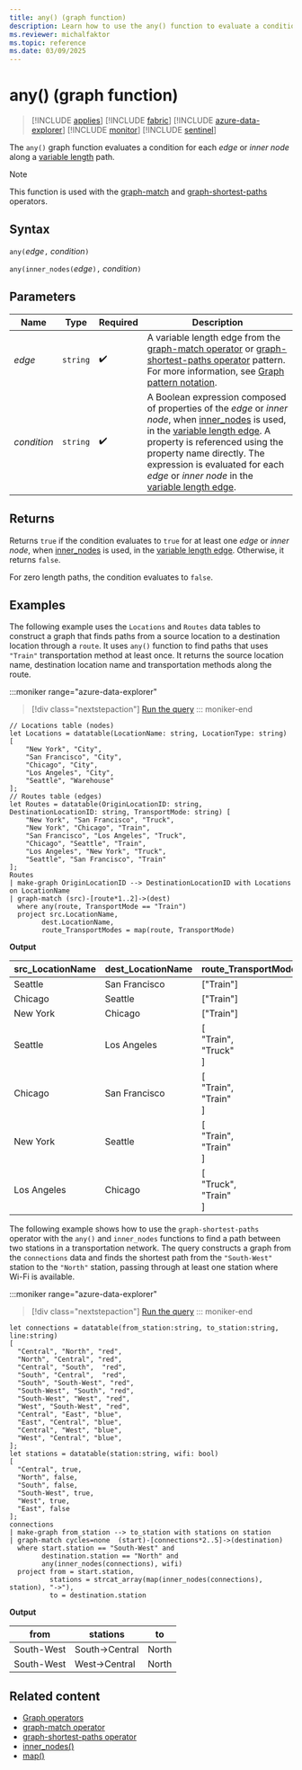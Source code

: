 ```yaml
---
title: any() (graph function)
description: Learn how to use the any() function to evaluate a condition over the elements of a variable length edge.
ms.reviewer: michalfaktor
ms.topic: reference
ms.date: 03/09/2025
---
```

# any() (graph function)

> [!INCLUDE [applies](../includes/applies-to-version/applies.md)] [!INCLUDE [fabric](../includes/applies-to-version/fabric.md)] [!INCLUDE [azure-data-explorer](../includes/applies-to-version/azure-data-explorer.md)] [!INCLUDE [monitor](../includes/applies-to-version/monitor.md)] [!INCLUDE [sentinel](../includes/applies-to-version/sentinel.md)]

The `any()` graph function evaluates a condition for each *edge* or *inner node* along a [variable length](graph-match-operator.md#variable-length-edge) path.

> [!NOTE]
> This function is used with the [graph-match](graph-match-operator.md) and [graph-shortest-paths](graph-shortest-paths-operator.md) operators.

## Syntax

`any(`*edge*`,` *condition*`)`

`any(inner_nodes(`*edge*`),` *condition*`)`

## Parameters

| Name | Type | Required | Description |
|--|--|--|--|
| *edge* | `string` |  :heavy_check_mark: | A variable length edge from the [graph-match operator](graph-match-operator.md) or [graph-shortest-paths operator](graph-shortest-paths-operator.md) pattern. For more information, see [Graph pattern notation](graph-match-operator.md#graph-pattern-notation). |
| *condition* | `string` |  :heavy_check_mark: | A Boolean expression composed of properties of the *edge* or *inner node*, when [inner_nodes](inner-nodes-graph-function.md) is used, in the [variable length edge](./graph-match-operator.md#variable-length-edge). A property is referenced using the property name directly. The expression is evaluated for each *edge* or *inner node* in the [variable length edge](./graph-match-operator.md#variable-length-edge). |

## Returns

Returns `true` if the condition evaluates to `true` for at least one *edge* or *inner node*, when [inner_nodes](inner-nodes-graph-function.md) is used, in the [variable length edge](graph-match-operator.md#variable-length-edge). Otherwise, it returns `false`.

For zero length paths, the condition evaluates to `false`.

## Examples

The following example uses the `Locations` and `Routes` data tables to construct a graph that finds paths from a source location to a destination location through a `route`. It uses `any()` function to find paths that uses `"Train"` transportation method at least once. It returns the source location name, destination location name and transportation methods along the route.

:::moniker range="azure-data-explorer"
> [!div class="nextstepaction"]
> <a href="https://dataexplorer.azure.com/clusters/help/databases/Samples?query=H4sIAAAAAAAAA31SYUvDMBD93l9x9FMr7Yp%2BVDaQDUGYE3QgIkNidrRxbVKSG2Pgjzfp7JZ2nfn43t27ey%2BXZTBXnJFQ0gCxrxIhkmqNJg5KJI8bw5oRayqiFl2wCm%2FBkBYyT461y319RGP4CMC%2BcIE7eFd6EyYQTgXtw%2BSAvzIJD5pJLgxXfXJaCM7yM3iuDNzLHEs0Z3LIiEp08BvTWKitwTBY3QVZBi9qS3g0ieu8NflH%2BA6ftciFbB09zk4uZ2hIyAYeopfWi6mVpicb4r8pnDlf6i3ftEY6eZ1isPJCXsyuF0xH0BPxQuro9dr9FTpSXv%2BACSfoEj%2BkGvxAxTaY5prVBfRjhTSdDCcKO0GFd35Kgn91VrZRTCtGvIDIaB6nH9qNvLoejW5W6SSyR0yx3XhXoEZgch81fO%2BPYDxut3bFtVbfyAms4MgfmEDj3T2ne4lrJnx2BrjDqlg9ODz%2BBXstkwN%2FAwAA" target="_blank">Run the query</a>
::: moniker-end

```kusto
// Locations table (nodes)
let Locations = datatable(LocationName: string, LocationType: string) [
    "New York", "City",
    "San Francisco", "City",
    "Chicago", "City",
    "Los Angeles", "City",
    "Seattle", "Warehouse"
];
// Routes table (edges)
let Routes = datatable(OriginLocationID: string, DestinationLocationID: string, TransportMode: string) [
    "New York", "San Francisco", "Truck",
    "New York", "Chicago", "Train",
    "San Francisco", "Los Angeles", "Truck",
    "Chicago", "Seattle", "Train",
    "Los Angeles", "New York", "Truck",
    "Seattle", "San Francisco", "Train"
];
Routes
| make-graph OriginLocationID --> DestinationLocationID with Locations on LocationName
| graph-match (src)-[route*1..2]->(dest)
  where any(route, TransportMode == "Train")
  project src.LocationName, 
        dest.LocationName, 
        route_TransportModes = map(route, TransportMode)
```

**Output**

| src_LocationName | dest_LocationName | route_TransportModes|
|---|---|---|
| Seattle | San Francisco | ["Train"] |
| Chicago | Seattle | ["Train"] |
| New York | Chicago | ["Train"] |
| Seattle | Los Angeles | [<br> "Train", <br> "Truck"<br>] |
| Chicago | San Francisco | [<br> "Train", <br> "Train"<br>] |
| New York | Seattle | [<br> "Train", <br> "Train"<br>] |
| Los Angeles | Chicago | [<br> "Truck", <br> "Train"<br>]|


The following example shows how to use the `graph-shortest-paths` operator  with the `any()` and `inner_nodes` functions to find a path between two stations in a transportation network. The query constructs a graph from the `connections` data and finds the shortest path from the `"South-West"` station to the `"North"` station, passing through at least one station where Wi-Fi is available.

:::moniker range="azure-data-explorer"
> [!div class="nextstepaction"]
> <a href="https://dataexplorer.azure.com/clusters/help/databases/Samples?query=H4sIAAAAAAAAA31SPW%2BDMBDd%2BRUnJqhwhkpdUpGl6tqlQ4coihy4FFpjR8ZRFKk%2Fvof5yBnSwmK%2Fe%2B%2B%2BnhU6KIzWWLja6BZyKKWj%2F6AwOVrT7Fu6UWTdOlvrzwycWUCq1jhcUoi2EAHEL6idlSrOIH4z1lXdwWIZZ11wQhjLB%2BfSd3P2RB4eMca7G%2FYH8YGtC9OH%2BET%2Fi7BMEEjvFGD9v8o%2BeFBnHKIjxFgsytAxcR%2FlhRfSaPcMkSInB2dCG%2Bd2XepjvYaDMeqOW86eMfDoKFXbI%2BOqZsi4gUk5vw8Texl1GvHnFv1AI79RfFp5qoA%2FOBBiwx4bde2q23wEDGfK4MWika6ooLgWCttcG40A3ejWpWLLSj48rlZPO7FJSmqz1j5HSm1eKrQIXrAaa%2BZ5MCNIXRKz%2F5g84Pd766gwcaW%2BJjV1YPfakC5h7aS9H10HJ2u%2BCPVbIAODVrJbMuAuk6eFdHtprbwmjTz9U2ZQ0SkWmzgNMjrTvZjlRL%2FcXw9vHgQAAA%3D%3D" target="_blank">Run the query</a>
::: moniker-end

```kusto
let connections = datatable(from_station:string, to_station:string, line:string) 
[ 
  "Central", "North", "red",
  "North", "Central", "red", 
  "Central", "South",  "red", 
  "South", "Central",  "red", 
  "South", "South-West", "red", 
  "South-West", "South", "red", 
  "South-West", "West", "red", 
  "West", "South-West", "red", 
  "Central", "East", "blue", 
  "East", "Central", "blue", 
  "Central", "West", "blue",
  "West", "Central", "blue",
]; 
let stations = datatable(station:string, wifi: bool) 
[ 
  "Central", true,
  "North", false,
  "South", false,
  "South-West", true,
  "West", true,
  "East", false
];
connections 
| make-graph from_station --> to_station with stations on station
| graph-match cycles=none  (start)-[connections*2..5]->(destination)
  where start.station == "South-West" and
        destination.station == "North" and 
        any(inner_nodes(connections), wifi)
  project from = start.station, 
          stations = strcat_array(map(inner_nodes(connections), station), "->"), 
          to = destination.station
```

**Output**

|from|stations|to|
|---|---|---|
|South-West|South->Central|North|
|South-West|West->Central|North|

## Related content

* [Graph operators](graph-operators.md)
* [graph-match operator](graph-match-operator.md)
* [graph-shortest-paths operator](graph-shortest-paths-operator.md)
* [inner_nodes()](inner-nodes-graph-function.md)
* [map()](map-graph-function.md)
